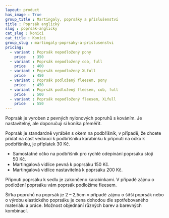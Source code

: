 ```yaml
---
layout: product
has_image : True
group_title : Martingaly, poprsáky a příslušenství
title : Poprsák anglický
slug : poprsak-anglicky
cat_slug : konici
cat_title : Koníci
group_slug : martingaly-poprsaky-a-prislusenstvi
pricing:
  - variant : Poprsák nepodložený pony
    price   : 350
  - variant : Poprsák nepodložený cob, full
    price   : 400
  - variant : Poprsák nepodložený XLfull
    price   : 450
  - variant : Poprsák podložený fleesem, pony
    price   : 450
  - variant : Poprsák podložený fleesem, cob, full
    price   : 500
  - variant : Poprsák nepodložený fleesem, XLfull
    price   : 550
---
```


Poprsák je vyroben z pevných nylonových popruhů s kováním. 
Je nastavitelný, ale doporučuji si koníka přeměřit.

Poprsák je standardně vyráběn s okem na podbříšník, v případě, že chcete přidat na část vedoucí k podbřišníku karabinku k připnutí na očko k podbřišníku, je příplatek 30&nbsp;Kč.

 - Samostatné očko na podbřišník pro rychlé odepínání poprsáku stojí 50&nbsp;Kč.
 - Martingalová vidlice pevná k poprsáku 150&nbsp;Kč.
 - Martingalová vidlice nastavitelná k poprsáku 200&nbsp;Kč.

Připnutí poprsáku k sedlu je zakončeno karabinkami.
V případě zájmu o podložení poprsáku vám poprsák podložíme fleesem.

Šířka popruhů na poprsák je 2 – 2,5cm v případě zájmu o šiřší poprsák nebo o výrobu elastického poprsáku je cena dohodou dle spotřebovaného materiálu a práce.
Možnost objednání různých barev a barevných kombinací.


